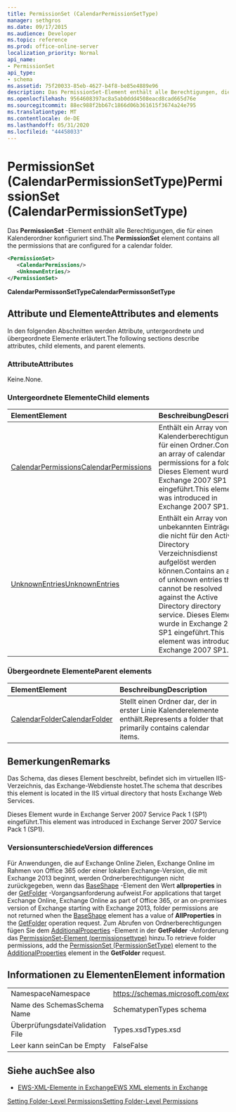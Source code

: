 ```yaml
---
title: PermissionSet (CalendarPermissionSetType)
manager: sethgros
ms.date: 09/17/2015
ms.audience: Developer
ms.topic: reference
ms.prod: office-online-server
localization_priority: Normal
api_name:
- PermissionSet
api_type:
- schema
ms.assetid: 75f20033-85eb-4627-b4f8-be85e4889e96
description: Das PermissionSet-Element enthält alle Berechtigungen, die für einen Kalenderordner konfiguriert sind.
ms.openlocfilehash: 9564608397ac8a5ab0ddd4508eacd8cad665d76e
ms.sourcegitcommit: 88ec988f2bb67c1866d06b361615f3674a24e795
ms.translationtype: MT
ms.contentlocale: de-DE
ms.lasthandoff: 05/31/2020
ms.locfileid: "44458033"
---
```

# <a name="permissionset-calendarpermissionsettype"></a><span data-ttu-id="fcd7d-103">PermissionSet (CalendarPermissionSetType)</span><span class="sxs-lookup"><span data-stu-id="fcd7d-103">PermissionSet (CalendarPermissionSetType)</span></span>

<span data-ttu-id="fcd7d-104">Das **PermissionSet** -Element enthält alle Berechtigungen, die für einen Kalenderordner konfiguriert sind.</span><span class="sxs-lookup"><span data-stu-id="fcd7d-104">The **PermissionSet** element contains all the permissions that are configured for a calendar folder.</span></span> 
  
```XML
<PermissionSet>
   <CalendarPermissions/>
   <UnknownEntries/>
</PermissionSet>
```

 <span data-ttu-id="fcd7d-105">**CalendarPermissonSetType**</span><span class="sxs-lookup"><span data-stu-id="fcd7d-105">**CalendarPermissonSetType**</span></span>
## <a name="attributes-and-elements"></a><span data-ttu-id="fcd7d-106">Attribute und Elemente</span><span class="sxs-lookup"><span data-stu-id="fcd7d-106">Attributes and elements</span></span>

<span data-ttu-id="fcd7d-107">In den folgenden Abschnitten werden Attribute, untergeordnete und übergeordnete Elemente erläutert.</span><span class="sxs-lookup"><span data-stu-id="fcd7d-107">The following sections describe attributes, child elements, and parent elements.</span></span>
  
### <a name="attributes"></a><span data-ttu-id="fcd7d-108">Attribute</span><span class="sxs-lookup"><span data-stu-id="fcd7d-108">Attributes</span></span>

<span data-ttu-id="fcd7d-109">Keine.</span><span class="sxs-lookup"><span data-stu-id="fcd7d-109">None.</span></span>
  
### <a name="child-elements"></a><span data-ttu-id="fcd7d-110">Untergeordnete Elemente</span><span class="sxs-lookup"><span data-stu-id="fcd7d-110">Child elements</span></span>

|<span data-ttu-id="fcd7d-111">**Element**</span><span class="sxs-lookup"><span data-stu-id="fcd7d-111">**Element**</span></span>|<span data-ttu-id="fcd7d-112">**Beschreibung**</span><span class="sxs-lookup"><span data-stu-id="fcd7d-112">**Description**</span></span>|
|:-----|:-----|
|[<span data-ttu-id="fcd7d-113">CalendarPermissions</span><span class="sxs-lookup"><span data-stu-id="fcd7d-113">CalendarPermissions</span></span>](calendarpermissions.md) <br/> |<span data-ttu-id="fcd7d-114">Enthält ein Array von Kalenderberechtigungen für einen Ordner.</span><span class="sxs-lookup"><span data-stu-id="fcd7d-114">Contains an array of calendar permissions for a folder.</span></span> <span data-ttu-id="fcd7d-115">Dieses Element wurde in Exchange 2007 SP1 eingeführt.</span><span class="sxs-lookup"><span data-stu-id="fcd7d-115">This element was introduced in Exchange 2007 SP1.</span></span>  <br/> |
|[<span data-ttu-id="fcd7d-116">UnknownEntries</span><span class="sxs-lookup"><span data-stu-id="fcd7d-116">UnknownEntries</span></span>](unknownentries.md) <br/> |<span data-ttu-id="fcd7d-117">Enthält ein Array von unbekannten Einträgen, die nicht für den Active Directory Verzeichnisdienst aufgelöst werden können.</span><span class="sxs-lookup"><span data-stu-id="fcd7d-117">Contains an array of unknown entries that cannot be resolved against the Active Directory directory service.</span></span> <span data-ttu-id="fcd7d-118">Dieses Element wurde in Exchange 2007 SP1 eingeführt.</span><span class="sxs-lookup"><span data-stu-id="fcd7d-118">This element was introduced in Exchange 2007 SP1.</span></span>  <br/> |
   
### <a name="parent-elements"></a><span data-ttu-id="fcd7d-119">Übergeordnete Elemente</span><span class="sxs-lookup"><span data-stu-id="fcd7d-119">Parent elements</span></span>

|<span data-ttu-id="fcd7d-120">**Element**</span><span class="sxs-lookup"><span data-stu-id="fcd7d-120">**Element**</span></span>|<span data-ttu-id="fcd7d-121">**Beschreibung**</span><span class="sxs-lookup"><span data-stu-id="fcd7d-121">**Description**</span></span>|
|:-----|:-----|
|[<span data-ttu-id="fcd7d-122">CalendarFolder</span><span class="sxs-lookup"><span data-stu-id="fcd7d-122">CalendarFolder</span></span>](calendarfolder.md) <br/> |<span data-ttu-id="fcd7d-123">Stellt einen Ordner dar, der in erster Linie Kalenderelemente enthält.</span><span class="sxs-lookup"><span data-stu-id="fcd7d-123">Represents a folder that primarily contains calendar items.</span></span>  <br/> |
   
## <a name="remarks"></a><span data-ttu-id="fcd7d-124">Bemerkungen</span><span class="sxs-lookup"><span data-stu-id="fcd7d-124">Remarks</span></span>

<span data-ttu-id="fcd7d-125">Das Schema, das dieses Element beschreibt, befindet sich im virtuellen IIS-Verzeichnis, das Exchange-Webdienste hostet.</span><span class="sxs-lookup"><span data-stu-id="fcd7d-125">The schema that describes this element is located in the IIS virtual directory that hosts Exchange Web Services.</span></span>
  
<span data-ttu-id="fcd7d-126">Dieses Element wurde in Exchange Server 2007 Service Pack 1 (SP1) eingeführt.</span><span class="sxs-lookup"><span data-stu-id="fcd7d-126">This element was introduced in Exchange Server 2007 Service Pack 1 (SP1).</span></span>
  
### <a name="version-differences"></a><span data-ttu-id="fcd7d-127">Versionsunterschiede</span><span class="sxs-lookup"><span data-stu-id="fcd7d-127">Version differences</span></span>

<span data-ttu-id="fcd7d-128">Für Anwendungen, die auf Exchange Online Zielen, Exchange Online im Rahmen von Office 365 oder einer lokalen Exchange-Version, die mit Exchange 2013 beginnt, werden Ordnerberechtigungen nicht zurückgegeben, wenn das [BaseShape](baseshape.md) -Element den Wert **allproperties** in der [GetFolder](getfolder-operation.md) -Vorgangsanforderung aufweist.</span><span class="sxs-lookup"><span data-stu-id="fcd7d-128">For applications that target Exchange Online, Exchange Online as part of Office 365, or an on-premises version of Exchange starting with Exchange 2013, folder permissions are not returned when the [BaseShape](baseshape.md) element has a value of **AllProperties** in the [GetFolder](getfolder-operation.md) operation request.</span></span> <span data-ttu-id="fcd7d-129">Zum Abrufen von Ordnerberechtigungen fügen Sie dem [AdditionalProperties](additionalproperties.md) -Element in der **GetFolder** -Anforderung das [PermissionSet-Element (permissionsettype)](permissionset-permissionsettype.md) hinzu.</span><span class="sxs-lookup"><span data-stu-id="fcd7d-129">To retrieve folder permissions, add the [PermissionSet (PermissionSetType)](permissionset-permissionsettype.md) element to the [AdditionalProperties](additionalproperties.md) element in the **GetFolder** request.</span></span> 
  
## <a name="element-information"></a><span data-ttu-id="fcd7d-130">Informationen zu Elementen</span><span class="sxs-lookup"><span data-stu-id="fcd7d-130">Element information</span></span>

|||
|:-----|:-----|
|<span data-ttu-id="fcd7d-131">Namespace</span><span class="sxs-lookup"><span data-stu-id="fcd7d-131">Namespace</span></span>  <br/> |https://schemas.microsoft.com/exchange/services/2006/types  <br/> |
|<span data-ttu-id="fcd7d-132">Name des Schemas</span><span class="sxs-lookup"><span data-stu-id="fcd7d-132">Schema Name</span></span>  <br/> |<span data-ttu-id="fcd7d-133">Schematypen</span><span class="sxs-lookup"><span data-stu-id="fcd7d-133">Types schema</span></span>  <br/> |
|<span data-ttu-id="fcd7d-134">Überprüfungsdatei</span><span class="sxs-lookup"><span data-stu-id="fcd7d-134">Validation File</span></span>  <br/> |<span data-ttu-id="fcd7d-135">Types.xsd</span><span class="sxs-lookup"><span data-stu-id="fcd7d-135">Types.xsd</span></span>  <br/> |
|<span data-ttu-id="fcd7d-136">Leer kann sein</span><span class="sxs-lookup"><span data-stu-id="fcd7d-136">Can be Empty</span></span>  <br/> |<span data-ttu-id="fcd7d-137">False</span><span class="sxs-lookup"><span data-stu-id="fcd7d-137">False</span></span>  <br/> |
   
## <a name="see-also"></a><span data-ttu-id="fcd7d-138">Siehe auch</span><span class="sxs-lookup"><span data-stu-id="fcd7d-138">See also</span></span>



- [<span data-ttu-id="fcd7d-139">EWS-XML-Elemente in Exchange</span><span class="sxs-lookup"><span data-stu-id="fcd7d-139">EWS XML elements in Exchange</span></span>](ews-xml-elements-in-exchange.md)


[<span data-ttu-id="fcd7d-140">Setting Folder-Level Permissions</span><span class="sxs-lookup"><span data-stu-id="fcd7d-140">Setting Folder-Level Permissions</span></span>](https://msdn.microsoft.com/library/c7530e86-5112-401c-b10a-9c054ae59f07%28Office.15%29.aspx)

